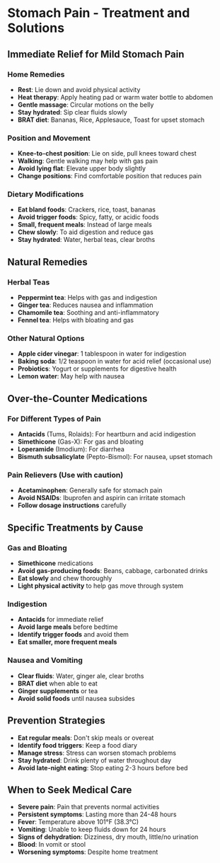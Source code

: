 # Stomach Pain - Treatment and Solutions

## Immediate Relief for Mild Stomach Pain

### Home Remedies
- **Rest**: Lie down and avoid physical activity
- **Heat therapy**: Apply heating pad or warm water bottle to abdomen
- **Gentle massage**: Circular motions on the belly
- **Stay hydrated**: Sip clear fluids slowly
- **BRAT diet**: Bananas, Rice, Applesauce, Toast for upset stomach

### Position and Movement
- **Knee-to-chest position**: Lie on side, pull knees toward chest
- **Walking**: Gentle walking may help with gas pain
- **Avoid lying flat**: Elevate upper body slightly
- **Change positions**: Find comfortable position that reduces pain

### Dietary Modifications
- **Eat bland foods**: Crackers, rice, toast, bananas
- **Avoid trigger foods**: Spicy, fatty, or acidic foods
- **Small, frequent meals**: Instead of large meals
- **Chew slowly**: To aid digestion and reduce gas
- **Stay hydrated**: Water, herbal teas, clear broths

## Natural Remedies

### Herbal Teas
- **Peppermint tea**: Helps with gas and indigestion
- **Ginger tea**: Reduces nausea and inflammation
- **Chamomile tea**: Soothing and anti-inflammatory
- **Fennel tea**: Helps with bloating and gas

### Other Natural Options
- **Apple cider vinegar**: 1 tablespoon in water for indigestion
- **Baking soda**: 1/2 teaspoon in water for acid relief (occasional use)
- **Probiotics**: Yogurt or supplements for digestive health
- **Lemon water**: May help with nausea

## Over-the-Counter Medications

### For Different Types of Pain
- **Antacids** (Tums, Rolaids): For heartburn and acid indigestion
- **Simethicone** (Gas-X): For gas and bloating
- **Loperamide** (Imodium): For diarrhea
- **Bismuth subsalicylate** (Pepto-Bismol): For nausea, upset stomach

### Pain Relievers (Use with caution)
- **Acetaminophen**: Generally safe for stomach pain
- **Avoid NSAIDs**: Ibuprofen and aspirin can irritate stomach
- **Follow dosage instructions** carefully

## Specific Treatments by Cause

### Gas and Bloating
- **Simethicone** medications
- **Avoid gas-producing foods**: Beans, cabbage, carbonated drinks
- **Eat slowly** and chew thoroughly
- **Light physical activity** to help gas move through system

### Indigestion
- **Antacids** for immediate relief
- **Avoid large meals** before bedtime
- **Identify trigger foods** and avoid them
- **Eat smaller, more frequent meals**

### Nausea and Vomiting
- **Clear fluids**: Water, ginger ale, clear broths
- **BRAT diet** when able to eat
- **Ginger supplements** or tea
- **Avoid solid foods** until nausea subsides

## Prevention Strategies
- **Eat regular meals**: Don't skip meals or overeat
- **Identify food triggers**: Keep a food diary
- **Manage stress**: Stress can worsen stomach problems
- **Stay hydrated**: Drink plenty of water throughout day
- **Avoid late-night eating**: Stop eating 2-3 hours before bed

## When to Seek Medical Care
- **Severe pain**: Pain that prevents normal activities
- **Persistent symptoms**: Lasting more than 24-48 hours
- **Fever**: Temperature above 101°F (38.3°C)
- **Vomiting**: Unable to keep fluids down for 24 hours
- **Signs of dehydration**: Dizziness, dry mouth, little/no urination
- **Blood**: In vomit or stool
- **Worsening symptoms**: Despite home treatment
